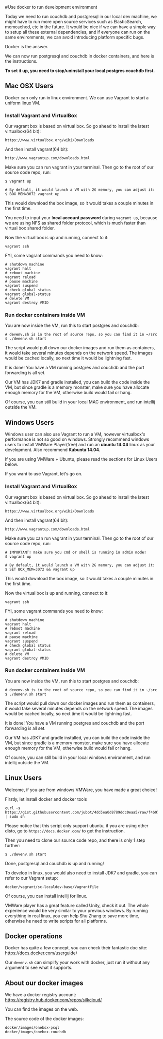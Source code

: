 #Use docker to run development environment

Today we need to run couchdb and postgresql in our local dev machine, we might have to run more open source services such as ElasticSearch, memcached, etc in the future. It would be nice if we can have a simple way to setup all these external dependencies, and if everyone can run on the same environments, we can avoid introducing platform specific bugs.

Docker is the answer.

We can now run postgresql and couchdb in docker containers, and here is the instructions.

**To set it up, you need to stop/uninstall your local postgres couchdb first.**

## Mac OSX Users

Docker can only run in linux environment. We can use Vagrant to start a uniform linux VM.

### Install Vagrant and VirtualBox

Our vagrant box is based on virtual box. So go ahead to install the latest virtualbox(64 bit):

```
https://www.virtualbox.org/wiki/Downloads
```

And then install vagrant(64 bit):

```
http://www.vagrantup.com/downloads.html
```

Make sure you can run vagrant in your terminal. Then go to the root of our source code repo, run:
```
$ vagrant up

# By default, it would launch a VM with 2G memory, you can adjust it:
$ BOX_MEM=3072 vagrant up
```

This would download the box image, so it would takes a couple minutes in the first time.

You need to input your **local account password** during `vagrant up`, because we are using NFS as shared folder protocol, which is much faster than virtual box shared folder.

Now the virtual box is up and running, connect to it:
```
vagrant ssh
```

FYI, some vagrant commands you need to know:
```
# shutdown machine
vagrant halt
# reboot machine
vagrant reload
# pause machine
vagrant suspend
# check global status
vagrant global-status
# delete VM
vagrant destroy VMID
```

### Run docker containers inside VM

You are now inside the VM, run this to start postgres and couchdb:
```
# devenv.sh is in the root of source repo, so you can find it in ~/src
$ ./denenv.sh start
```

The script would pull down our docker images and run them as containers, it would take several minutes depends on the network speed. The images would be cached locally, so next time it would be lightning fast.

It is done! You have a VM running postgres and couchdb and the port forwarding is all set.

Our VM has JDK7 and gradle installed, you can build the code inside the VM, but since gradle is a memory monster, make sure you have allocate enough memory for the VM, otherwise build would fail or hang.

Of course, you can still build in your local MAC environment, and run intellij outside the VM.


## Windows Users

Windows user can also use Vagrant to run a VM, however virtualbox's performance is not so good on windows. Strongly recommend windows users to install VMWare Player(free) and run an **ubuntu 14.04** linux as your development. Also recommend **Kubuntu 14.04**.

If you are using VMWare + Ubuntu, please read the sections for Linux Users below.

If you want to use Vagrant, let's go on.

### Install Vagrant and VirtualBox

Our vagrant box is based on virtual box. So go ahead to install the latest virtualbox(64 bit):

```
https://www.virtualbox.org/wiki/Downloads
```

And then install vagrant(64 bit):

```
http://www.vagrantup.com/downloads.html
```

Make sure you can run vagrant in your terminal. Then go to the root of our source code repo, run:
```
# IMPORTANT! make sure you cmd or shell is running in admin mode!
$ vagrant up

# By default, it would launch a VM with 2G memory, you can adjust it:
$ SET BOX_MEM=3072 && vagrant up
```

This would download the box image, so it would takes a couple minutes in the first time.

Now the virtual box is up and running, connect to it:
```
vagrant ssh
```

FYI, some vagrant commands you need to know:
```
# shutdown machine
vagrant halt
# reboot machine
vagrant reload
# pause machine
vagrant suspend
# check global status
vagrant global-status
# delete VM
vagrant destroy VMID
```

### Run docker containers inside VM

You are now inside the VM, run this to start postgres and couchdb:
```
# devenv.sh is in the root of source repo, so you can find it in ~/src
$ ./denenv.sh start
```

The script would pull down our docker images and run them as containers, it would take several minutes depends on the network speed. The images would be cached locally, so next time it would be lightning fast.

It is done! You have a VM running postgres and couchdb and the port forwarding is all set.

Our VM has JDK7 and gradle installed, you can build the code inside the VM, but since gradle is a memory monster, make sure you have allocate enough memory for the VM, otherwise build would fail or hang.

Of course, you can still build in your local windows environment, and run intellij outside the VM.


## Linux Users

Welcome, if you are from windows VMWare, you have made a great choice!

Firstly, let install docker and docker tools
```
curl -s https://gist.githubusercontent.com/jubot/4dd5ea0d8789ddc0eaa5/raw/f4b979c342f69ebc93c5835a7680241e4bebcd86/installdocker.sh | sudo sh
```

Please notice that this script only support ubuntu, if you are using other disto, go to `https://docs.docker.com/` to get the instruction.

Then you need to clone our source code repo, and there is only 1 step further:
```
$ ./devenv.sh start
```

Done, postgresql and couchdb is up and running!

To develop in linux, you would also need to install JDK7 and gradle, you can refer to our Vagrant setup:
```
docker/vagrant/sc-localdev-base/VagrantFile
```

Of course, you can install intellij for linux.

VMWare player has a great feature called Unity, check it out. The whole experience would be very similar to your previous windows. By running everything in real linux, you can help Shu Zhang to save more time, otherwise he need to write scripts for all platforms.

## Docker operations

Docker has quite a few concept, you can check their fantastic doc site: https://docs.docker.com/userguide/

Our `devenv.sh` can simplify your work with docker, just run it without any argument to see what it supports.

## About our docker images

We have a docker registry account: https://registry.hub.docker.com/repos/silkcloud/

You can find the images on the web.

The source code of the docker images:
```
docker/images/onebox-psql
docker/images/onebox-couchdb
```
